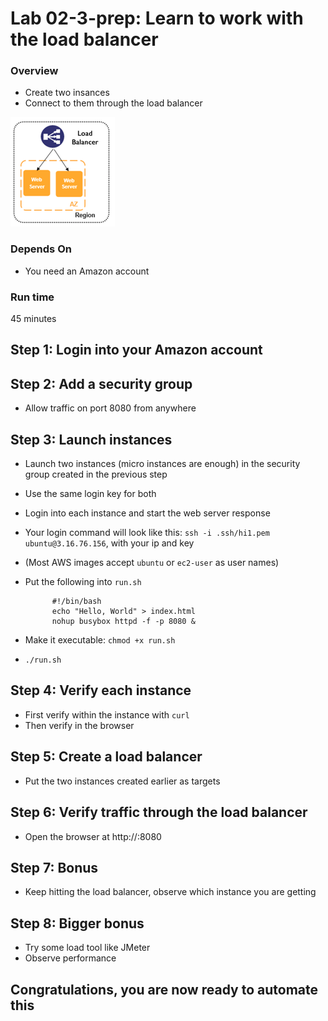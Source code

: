 # Lab 02-3-prep: Learn to work with the load balancer

### Overview
* Create two insances
* Connect to them through the load balancer

![](../code/terraform/resources/images/load-balancer.png)
### Depends On
* You need an Amazon account

### Run time
45 minutes

## Step 1: Login into your Amazon account

## Step 2: Add a security group
* Allow traffic on port 8080 from anywhere    

## Step 3: Launch instances
* Launch two instances (micro instances are enough) in the security group created in the previous step
* Use the same login key for both
* Login into each instance and start the web server response
* Your login command will look like this: `ssh -i .ssh/hi1.pem ubuntu@3.16.76.156`, with your ip and key
* (Most AWS images accept `ubuntu` or `ec2-user` as user names)
* Put the following into `run.sh`

            #!/bin/bash
            echo "Hello, World" > index.html
            nohup busybox httpd -f -p 8080 &
* Make it executable: `chmod +x run.sh`
* `./run.sh`

## Step 4: Verify each instance
* First verify within the instance with `curl`
* Then verify in the browser

## Step 5: Create a load balancer
* Put the two instances created earlier as targets

## Step 6: Verify traffic through the load balancer
* Open the browser at http://<your-elb>:8080

## Step 7: Bonus
* Keep hitting the load balancer, observe which instance you are getting

## Step 8: Bigger bonus

* Try some load tool like JMeter
* Observe performance

## Congratulations, you are now ready to automate this

